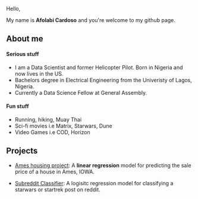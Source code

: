 Hello, 

My name is **Afolabi Cardoso** and you're welcome to my github page.

## About me

#### Serious stuff

- I am a Data Scientist and former Helicopter Pilot. Born in Nigeria and now lives in the US.
- Bachelors degree in Electrical Engineering from the Univeristy of Lagos, Nigeria.
- Currently a Data Science Fellow at General Assembly. 

#### Fun stuff

- Running, hiking, Muay Thai
- Sci-fi movies i.e Matrix, Starwars, Dune
- Video Games i.e COD, Horizon  

## Projects

- [Ames housing project](https://github.com/CaptCardoso/Ames-Housing-Project): A **linear regression** model for predicting the sale price of a house in Ames, IOWA.

- [Subreddit Classifier](https://github.com/CaptCardoso/Subreddit-Classifier): A logisitc regression model for classifying a starwars or startrek post on reddit.


